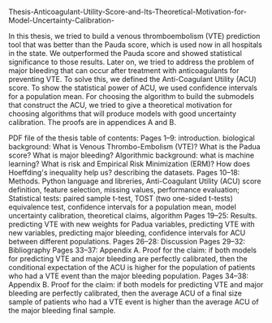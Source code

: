 Thesis-Anticoagulant-Utility-Score-and-Its-Theoretical-Motivation-for-Model-Uncertainty-Calibration-

In this thesis, we tried to build a venous thromboembolism (VTE) prediction tool that was better than the Pauda score, which is used now in all hospitals in the state. We outperformed the Pauda score and showed statistical significance to those results. Later on, we tried to address the problem of major bleeding that can occur after treatment with anticoagulants for preventing VTE. To solve this, we defined the Anti-Coagulant Utility (ACU) score. To show the statistical power of ACU, we used confidence intervals for a population mean. For choosing the algorithm to build the submodels that construct the ACU, we tried to give a theoretical motivation for choosing algorithms that will produce models with good uncertainty calibration. The proofs are in appendices A and B.

PDF file of the thesis table of contents:
Pages 1–9: introduction. biological background: What is Venous Thrombo-Embolism (VTE)? What is the Padua score? What is major bleeding? Algorithmic background: what is machine learning? What is risk and Empirical Risk Minimization (ERM)? How does Hoeffding's inequality help us? describing the datasets.
Pages 10–18: Methods. Python language and libreries, Anti-Coagulant Utility (ACU) score definition, feature selection, missing values, performance evaluation; Statistical tests: paired sample t-test, TOST (two one-sided t-tests) equivalence test, confidence intervals for a population mean, model uncertainty calibration, theoretical claims, algorithm
Pages 19–25: Results. predicting VTE with new weights for Padua variables, predicting VTE with new variables, predicting major bleeding, confidence intervals for ACU between different populations.
Pages 26–28: Discussion
Pages 29–32: Bibliography
Pages 33–37: Appendix A. Proof for the claim: if both models for predicting VTE and major bleeding are perfectly calibrated, then the conditional expectation of the ACU is higher for the population of patients who had a VTE event than the major bleeding population.
Pages 34–38: Appendix B. Proof for the claim: if both models for predicting VTE and major bleeding are perfectly calibrated, then the average ACU of a final size sample of patients who had a VTE event is higher than the average ACU of the major bleeding final sample.

